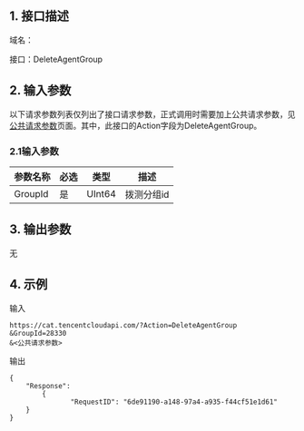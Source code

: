 ## 1. 接口描述

域名：

接口：DeleteAgentGroup


## 2. 输入参数

以下请求参数列表仅列出了接口请求参数，正式调用时需要加上公共请求参数，见<a href="/doc/api/405/公共请求参数" title="公共请求参数">公共请求参数</a>页面。其中，此接口的Action字段为DeleteAgentGroup。

### 2.1输入参数

| 参数名称    | 必选   | 类型     | 描述     |
| ------- | ---- | ---- | ------ |
| GroupId | 是    | UInt64  |  拨测分组id |
#### 

## 3. 输出参数

无
           
## 4. 示例

输入

```
https://cat.tencentcloudapi.com/?Action=DeleteAgentGroup
&GroupId=28330
&<公共请求参数>
```

输出

```
{
	"Response": 
        {	
               "RequestID": "6de91190-a148-97a4-a935-f44cf51e1d61"
	}	
}
```